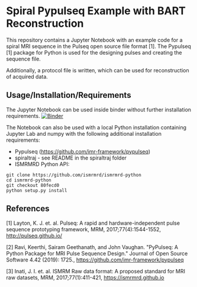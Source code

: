 # Spiral Pypulseq Example with BART Reconstruction

This repository contains a Jupyter Notebook with an example code for a spiral MRI sequence in the Pulseq open source file format [1]. The Pypulseq [1] package for Python is used for the designing pulses and creating the sequence file.

Additionally, a protocol file is written, which can be used for reconstruction of acquired data.

## Usage/Installation/Requirements

The Jupyter Notebook can be used inside binder without further installation requirements. [![Binder](https://mybinder.org/badge_logo.svg)](https://mybinder.org/v2/gh/mrphysics-bonn/spiral-pypulseq-example/master?filepath=spiral_example.ipynb)

The Notebook can also be used with a local Python installation containing Jupyter Lab and numpy with the following additional installation requirements:

* Pypulseq (https://github.com/imr-framework/pypulseq)
* spiraltraj - see README in the spiraltraj folder
* ISMRMRD Python API:
```console
git clone https://github.com/ismrmrd/ismrmrd-python
cd ismrmrd-python
git checkout 80fecd0
python setup.py install
```

## References

[1] Layton, K. J. et. al. Pulseq: A rapid and hardware-independent pulse sequence prototyping framework, MRM, 2017;77(4):1544-1552, http://pulseq.github.io/

[2] Ravi, Keerthi, Sairam Geethanath, and John Vaughan. "PyPulseq: A Python Package for MRI Pulse Sequence Design." Journal of Open Source Software 4.42 (2019): 1725., https://github.com/imr-framework/pypulseq

[3] Inati, J. I. et. al. ISMRM Raw data format: A proposed standard for MRI raw datasets, MRM, 2017;77(1):411-421, https://ismrmrd.github.io
